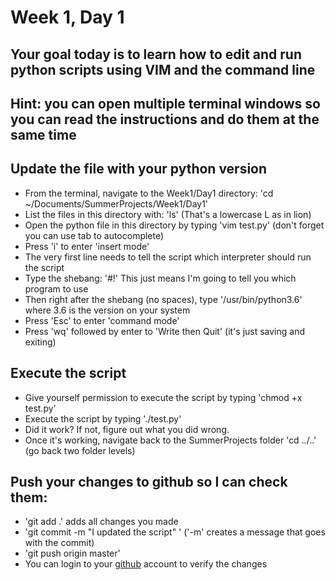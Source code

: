 # Week 1, Day 1

## Your goal today is to learn how to edit and run python scripts using VIM and the command line
## Hint: you can open multiple terminal windows so you can read the instructions and do them at the same time

## Update the file with your python version
  * From the terminal, navigate to the Week1/Day1 directory:  'cd ~/Documents/SummerProjects/Week1/Day1'
  * List the files in this directory with: 'ls' (That's a lowercase L as in lion)
  * Open the python file in this directory by typing 'vim test.py' (don't forget you can use tab to autocomplete)
  * Press 'i' to enter 'insert mode'
  * The very first line needs to tell the script which interpreter should run the script
  * Type the shebang:  '#!'  This just means I'm going to tell you which program to use
  * Then right after the shebang (no spaces), type '/usr/bin/python3.6' where 3.6 is the version on your system
  * Press 'Esc' to enter 'command mode'
  * Press 'wq' followed by enter to 'Write then Quit' (it's just saving and exiting)

## Execute the script
  * Give yourself permission to execute the script by typing 'chmod +x test.py'
  * Execute the script by typing './test.py'
  * Did it work?  If not, figure out what you did wrong.
  * Once it's working, navigate back to the SummerProjects folder 'cd ../..'  (go back two folder levels)

## Push your changes to github so I can check them:
  * 'git add .'  adds all changes you made
  * 'git commit -m "I updated the script"  '   ('-m' creates a message that goes with the commit)
  * 'git push origin master'
  * You can login to your [github](https://github.com/) account to verify the changes
